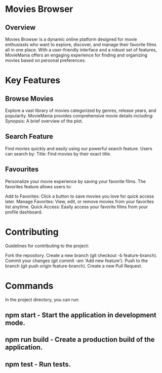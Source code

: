 # Movies Browser

## Overview
Movies Browser is a dynamic online platform designed for movie enthusiasts who want to explore, discover, and manage their favorite films all in one place. With a user-friendly interface and a robust set of features, MovieMania offers an engaging experience for finding and organizing movies based on personal preferences.

# Key Features

## Browse Movies
Explore a vast library of movies categorized by genres, release years, and popularity. MovieMania provides comprehensive movie details including:
Synopsis: A brief overview of the plot.

## Search Feature
Find movies quickly and easily using our powerful search feature. Users can search by:
Title: Find movies by their exact title.

## Favourites
Personalize your movie experience by saving your favorite films. The favorites feature allows users to:

Add to Favorites: Click a button to save movies you love for quick access later.
Manage Favorites: View, edit, or remove movies from your favorites list anytime.
Quick Access: Easily access your favorite films from your profile dashboard.

# Contributing 

Guidelines for contributing to the project:

Fork the repository.
Create a new branch (git checkout -b feature-branch).
Commit your changes (git commit -am 'Add new feature').
Push to the branch (git push origin feature-branch).
Create a new Pull Request.

# Commands

In the project directory, you can run:

## npm start - Start the application in development mode.
## npm run build - Create a production build of the application.
## npm test - Run tests.

